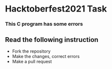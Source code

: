 # Hacktoberfest2021 Task

### This C program has some errors

Read the following instruction
---
* Fork the repository
* Make the changes, correct errors
* Make a pull request
